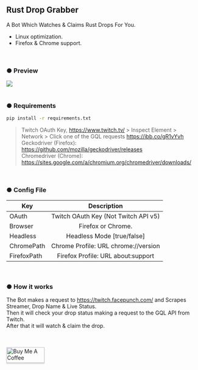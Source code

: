 ## Rust Drop Grabber
A Bot Which Watches & Claims Rust Drops For You.

- Linux optimization.
- Firefox & Chrome support.
<br/>

### ● Preview

![](https://i.imgur.com/7QZwKkv.gif)<br/><br/>


### ● Requirements
 ```bash 
 pip install -r requirements.txt
```
> Twitch OAuth Key, https://www.twitch.tv/ > Inspect Element > Network > Click one of the GQL requests https://ibb.co/gR1vYvh<br/>
> Geckodriver (Firefox): https://github.com/mozilla/geckodriver/releases<br/>
> Chromedriver (Chrome): https://sites.google.com/a/chromium.org/chromedriver/downloads/<br/>

<br/>

### ● Config File

| Key           | Description                          |
| ------------- |:------------------------------------:|
| OAuth         | Twitch OAuth Key (Not Twitch API v5) |
| Browser       | Firefox or Chrome.                   |
| Headless      | Headless Mode [true/false]           |
| ChromePath    | Chrome Profile: URL chrome://version     |
| FirefoxPath   | Firefox Profile: URL about:support       |

<br/>

### ● How it works

The Bot makes a request to https://twitch.facepunch.com/ and Scrapes Streamer, Drop Name & Live Status.<br/>
Then it will check your drop status making a request to the GQL API from Twitch.<br/>
After that it will watch & claim the drop.

<br/>
<br/>
<a href="https://www.buymeacoffee.com/GoekhanA" target="_blank"><img src="https://cdn.buymeacoffee.com/buttons/default-blue.png" alt="Buy Me A Coffee" style="height: 41px !important;width: 100px !important;box-shadow: 0px 3px 2px 0px rgba(190, 190, 190, 0.5) !important;-webkit-box-shadow: 0px 3px 2px 0px rgba(190, 190, 190, 0.5) !important;" ></a>



